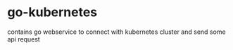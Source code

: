 # go-kubernetes
contains go webservice to connect with kubernetes cluster and send some api request
